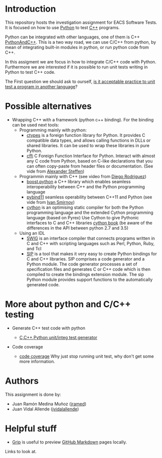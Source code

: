 # Introduction

This repository hosts the investigation assignment for EACS Software Tests.
It is focused on how to use [Python] to test [C++] programs.

Python can be integrated with other languages, one of them is C++ [PythonAndC++]. This is a two way road, we can use C/C++ from python, by mean of integrating built-in modules in python, or run python code from C++.

In this assigment we are focus in how to integrate  C/C++ code with Python. Furthermore we are interested if it is possible to run unit tests writing in Python to test C++ code.

The First question we should ask to ourself, [is it acceptable practice to unit test a program in another language]?

# Possible alternatives
* Wrapping C++ with a framework (python c++ binding). For the binding can be used next tools:
  * Programming mainly with python:
    * [ctypes] is a foreign function library for Python. It provides C compatible data types, and allows calling functions in DLLs or shared libraries. It can be used to wrap these libraries in pure Python.
    * [cffi] C Foreign Function Interface for Python. Interact with almost any C code from Python, based on C-like declarations that you can often copy-paste from header files or documentation. (See vide from [Alexander Steffen])
  * Programmin mainly with C++ (see video from [Diego Rodriguez])
    * [boost.python] a C++ library which enables seamless interoperability between C++ and the Python programming language
    * [pybind11] seamless operability between C++11 and Python (see vide from [Ivan Smirnov])
    * [cython] is an optimising static compiler for both the Python programming language and the extended Cython programming language (based on Pyrex) Use Cython to give Pythonic interfaces to C and C++ libraries [cython book] (be aware of the differences in the API between python 2.7 and 3.5)
  * Using an IDL
    * [SWIG] is an interface compiler that connects programs written in C and C++ with scripting languages such as Perl, Python, Ruby, and Tcl
    * [SIP] is a tool that makes it very easy to create Python bindings for C and C++ libraries. SIP comprises a code generator and a Python module. The code generator processes a set of specification files and generates C or C++ code which is then compiled to create the bindings extension module. The sip Python module provides support functions to the automatically generated code.
    
# More about python and C/C++ testing  
 
* Generate C++ test code with python
  * [C,C++,Python unit/integ test generator]
  
* Code coverage
  * [code coverage] Why just stop running unit test, why don't get some more information.

# Authors

This assignment is done by:
* Juan Ramón Medina Muñoz ([jramed])
* Juan Vidal Allende ([jvidalallende])

# Helpful stuff

* [Grip] is useful to preview [GitHub Markdown] pages locally.

Links to look at.


[//]: # (Place links down here)

[Python]: https://www.python.org/
[C++]: https://isocpp.org/
[PythonAndC++]: https://wiki.python.org/moin/IntegratingPythonWithOtherLanguages#C.2FC.2B-.2B-
[jramed]: https://github.com/jramed
[jvidalallende]: https://github.com/jvidalallende
[Grip]: https://github.com/joeyespo/grip
[GitHub MarkDown]: https://help.github.com/articles/about-writing-and-formatting-on-github/
[boost.python]: http://www.boost.org/doc/libs/1_66_0/libs/python/doc/html/index.html
[pybind11]: https://github.com/pybind/pybind11
[cython]: http://cython.org/
[cython book]: http://shop.oreilly.com/product/0636920033431.do
[ctypes]: https://docs.python.org/3/library/ctypes.html
[cffi]: https://cffi.readthedocs.io/en/latest/
[SWIG]: http://www.swig.org/exec.html
[SIP]: https://www.riverbankcomputing.com/software/sip/intro
[C,C++,Python unit/integ test generator]: https://sourceforge.net/projects/testgen/
[code coverage]: https://stackoverflow.com/questions/29762191/c-code-coverage-using-python-based-unit-testing
[is it acceptable practice to unit test a program in another language]: https://stackoverflow.com/questions/23622923/is-it-acceptable-practice-to-unit-test-a-program-in-a-different-language
[Diego Rodriguez]: https://www.youtube.com/watch?v=bJq1n4gQFfw&t=275s
[Alexander Steffen]: https://www.youtube.com/watch?v=zW_HyDTPjO0
[Ivan Smirnov]: https://www.youtube.com/watch?v=jQedHfF1Jfw&t=75s


